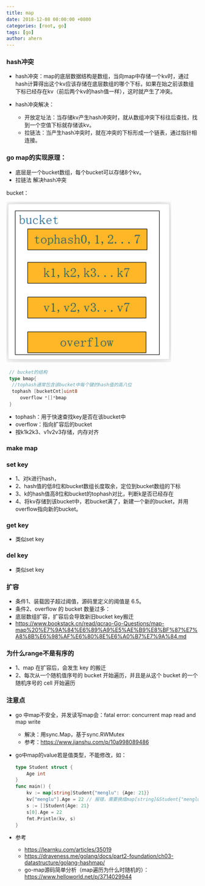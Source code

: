 ```yaml
---
title: map
date: 2018-12-08 00:00:00 +0800
categories: [root, go]
tags: [go]
author: ahern
---
```


### hash冲突

- hash冲突：map的底层数据结构是数组，当向map中存储一个kv时，通过hash计算得出这个kv应该存储在底层数组的哪个下标，如果在始之前该数组下标已经存在kv（前后两个kv的hash值一样），这时就产生了冲突。

- hash冲突解决：

  - 开放定址法：当存储kv产生hash冲突时，就从数组冲突下标往后查找，找到一个空值下标就存储该kv。
  - 拉链法：当产生hash冲突时，就在冲突的下标形成一个链表，通过指针相连接。

### go map的实现原理：

- 底层是一个bucket数组，每个bucket可以存储8个kv。
- 拉链法 解决hash冲突

bucket：

  ![Snipaste_2022-01-23_15-56-02](https://raw.githubusercontent.com/li-zeyuan/access/master/img/Snipaste_2022-01-23_15-56-02.png)

  ```go
   // bucket的结构
   type bmap{
   	//tophash通常包含该bucket中每个键的hash值的高八位
   	tophash [bucketCnt]uint8
       overflow *[]*bmap
   }
  ```
  - tophash：用于快速查找key是否在该bucket中
  - overflow：指向扩容后的bucket
  - 按k1k2k3、v1v2v3存储，内存对齐

### make map

### set key

- 1、对k进行hash， 
- 2、hash值的低8位和bucket数组长度取余，定位到bucket数组的下标
- 3、k的hash值高8位和bucket的tophash对比，判断k是否已经存在
- 4、将kv存储到该bucket中，若bucket满了，新建一个新的bucket，并用overflow指向新的bucket。

### get key

- 类似set key

### del key

- 类似set key

### 扩容

- 条件1、装载因子超过阈值，源码里定义的阈值是 6.5。
- 条件2、overflow 的 bucket 数量过多：
- 底层数组扩容，扩容后会导致新旧bucket key搬迁
- https://www.bookstack.cn/read/qcrao-Go-Questions/map-map%20%E7%9A%84%E6%89%A9%E5%AE%B9%E8%BF%87%E7%A8%8B%E6%98%AF%E6%80%8E%E6%A0%B7%E7%9A%84.md

### 为什么range不是有序的
- 1、map 在扩容后，会发生 key 的搬迁
- 2、每次从一个随机值序号的 bucket 开始遍历，并且是从这个 bucket 的一个随机序号的 cell 开始遍历

### 注意点

- go 中map不安全，并发读写map会：fatal error: concurrent map read and map write

  - 解决：用sync.Map，基于sync.RWMutex
  - 参考：https://www.jianshu.com/p/10a998089486
  
- go中map的value若是值类型，不能修改，如：

  ```go
  type Student struct {
      Age int
  }
  func main() {
      kv := map[string]Student{"menglu": {Age: 21}}
      kv["menglu"].Age = 22 // 报错，需要换成map[string]&Student{"menglu": {Age: 21}}
      s := []Student{Age: 21}
      s[0].Age = 22
      fmt.Println(kv, s)
  }
  ```

  

- 参考

  - https://learnku.com/articles/35019
  - https://draveness.me/golang/docs/part2-foundation/ch03-datastructure/golang-hashmap/
  - go-map源码简单分析（map遍历为什么时随机的）：https://www.helloworld.net/p/3714029944
